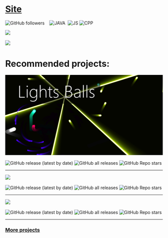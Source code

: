 # [Site](https://agzam4.github.io/Agzam4_/)
![GitHub followers](https://img.shields.io/github/followers/agzam4?color=999&logo=github&style=for-the-badge) &#8291; &#8291; &#8291;
![JAVA](https://img.shields.io/badge/-JAVA_№1-FF9000?style=for-the-badge&logo=java) &#8291;
![JS](https://img.shields.io/badge/-Javascript-FFEE00?style=for-the-badge&logo=Javascript&logoColor=333)
![CPP](https://img.shields.io/badge/-C++-6600FF?style=for-the-badge)

![](https://github-readme-stats.vercel.app/api?username=agzam4&show_icons=true&theme=dark&title_color=00FFB4&text_color=999&icon_color=00FF5D&border_color=EEE)

![](https://github-readme-stats.vercel.app/api/top-langs/?username=agzam4&langs_count=3&theme=dark&title_color=FFF)
# Recommended projects:
[![](https://github.com/Agzam4/Lights-Balls/blob/main/background.png?raw=true)](https://github.com/Agzam4/Lights-Balls)

![GitHub release (latest by date)](https://img.shields.io/github/v/release/agzam4/Lights-Balls?color=9000FF&style=for-the-badge)
![GitHub all releases](https://img.shields.io/github/downloads/agzam4/Lights-Balls/total?color=0090FF&style=for-the-badge)
![GitHub Repo stars](https://img.shields.io/github/stars/agzam4/Lights-Balls?color=FFE572&style=for-the-badge)
***
[![](https://repository-images.githubusercontent.com/427095683/8e892787-efe0-47cf-aa43-48add8fc2239)](https://github.com/Agzam4/The-Light-2-Plus-Plus)

![GitHub release (latest by date)](https://img.shields.io/github/v/release/agzam4/The-Light-2-Plus-Plus?color=9000FF&style=for-the-badge)
![GitHub all releases](https://img.shields.io/github/downloads/agzam4/The-Light-2-Plus-Plus/total?color=0090FF&style=for-the-badge)
![GitHub Repo stars](https://img.shields.io/github/stars/agzam4/The-Light-2-Plus-Plus?color=FFE572&style=for-the-badge)
***
[![](https://repository-images.githubusercontent.com/374747355/f95abde4-505a-4a2f-be1f-e23e130a9fac)](https://github.com/Agzam4/Dungeon-Underground-traps)

![GitHub release (latest by date)](https://img.shields.io/github/v/release/agzam4/Dungeon-Underground-traps?color=9000FF&style=for-the-badge)
![GitHub all releases](https://img.shields.io/github/downloads/agzam4/Dungeon-Underground-traps/total?color=0090FF&style=for-the-badge)
![GitHub Repo stars](https://img.shields.io/github/stars/agzam4/Dungeon-Underground-traps?color=FFE572&style=for-the-badge)
***

### [More projects](https://github.com/Agzam4/Agzam4/wiki)

<!--
**Agzam4/Agzam4** is a ✨ _special_ ✨ repository because its `README.md` (this file) appears on your GitHub profile.

Here are some ideas to get you started:

- 🔭 I’m currently working on ...
- 🌱 I’m currently learning ...
- 👯 I’m looking to collaborate on ...
- 🤔 I’m looking for help with ...
- 💬 Ask me about ...
- 📫 How to reach me: ...
- 😄 Pronouns: ...
- ⚡ Fun fact: ...
-->
